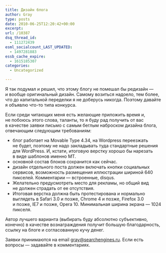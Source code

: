 ```yaml
---
title: Дизайн блога
author: Gray
type: posts
date: 2010-06-25T12:20:42+00:00
excerpt:
url: /10387
dsq_thread_id:
  - 111272439
esml_socialcount_LAST_UPDATED:
  - 1497281883
essb_cache_expire:
  - 1615185307
categories:
  - Uncategorized

---
```








Я&nbsp;так подумал и&nbsp;решил, что этому блогу не&nbsp;помешал&nbsp;бы редизайн&nbsp;&mdash; и&nbsp;вообще оригинальный дизайн. Самому возиться надоело, тем более, что до&nbsp;капитальной переделки я&nbsp;не&nbsp;доберусь никогда. Поэтому давайте я&nbsp;объявлю <nobr>что-то</nobr> типа конкурса.

Если среди читающих меня есть желающие приложить время и, не&nbsp;побоюсь этого слова, таланты, то&nbsp;я&nbsp;буду рад получить от&nbsp;вас в&nbsp;качестве заявки письмо с&nbsp;самым беглым наброском дизайна блога, отвечающим следующим требованиям:

  * блог работает на&nbsp;Movable Type 4.34, на&nbsp;Wordpress переезжать не&nbsp;будет, поэтому не&nbsp;надо закладывать туда стандартные решения для WordPress. И, кстати, итоговую верстку хорошо&nbsp;бы нарезать в&nbsp;виде шаблонов именно MT.
  * основной состав блоков сохранится как сейчас.
  * дизайн отдельного поста должен включать кнопки социальных сервисов, возможность размещения иллюстрации шириной 640 пикселей. Комментарии&nbsp;&mdash; встроенные, disqus.
  * Желательно предусмотреть место для рекламы, но&nbsp;общий вид не&nbsp;должен страдать от&nbsp;ее&nbsp;отсутствия.
  * Итоговая верстка должна быть протестирована и&nbsp;нормально выглядеть в&nbsp;Safari 3.0 и&nbsp;позже, Chrome 4 и&nbsp;позже, Firefox 3.0 и&nbsp;позже, IE7 и&nbsp;позже, Opera 10. Минимальная ширина экрана&nbsp;&mdash; 1024 пикселя.

Автор лучшего варианта (выбирать буду абсолютно субъективно, конечно) в&nbsp;качестве вознаграждения получит большую благодарность, ссылку на&nbsp;блоге и&nbsp;согласованную кучу денег.

Заявки принимаются на&nbsp;email <a href="mailto:gray@searchengines.ru" target="_blank">gray@searchengines.ru</a>. Если есть вопросы&nbsp;&mdash; задавайте в&nbsp;комментариях.